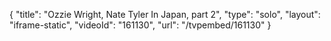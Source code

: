 {
    "title": "Ozzie Wright, Nate Tyler In Japan, part 2",
    "type": "solo",
    "layout": "iframe-static",
    "videoId": "161130",
    "url": "\/tvpembed\/161130"
}